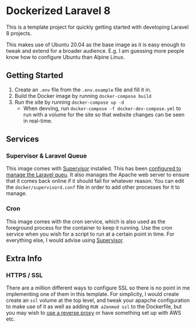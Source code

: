# Dockerized Laravel 8
This is a template project for quickly getting started with developing Laravel 8 projects.

This makes use of Ubuntu 20.04 as the base image as it is easy enough to tweak and extend for a broader audience. E.g.
I am guessing more people know how to configure Ubuntu than Alpine Linux.


## Getting Started

1. Create an `.env` file from the `.env.example` file and fill it in.
1. Build the Docker image by running `docker-compose build`
1. Run the site by running `docker-compose up -d`
    * When devving, run `docker-compose -f docker-dev-compose.yml` to run with a volume for the site so that website
changes can be seen in real-time.


## Services

### Supervisor & Laravel Queue
This image comes with [Supervisor](http://supervisord.org/) installed. This has been [configured to manage the
Laravel queu](https://blog.programster.org/getting-started-with-laravel-queues-and-background-jobs). It also manages
the Apache web server to ensure that it comes back online if it should fail for whatever reason. You can edit the
`docker/supervisord.conf` file in order to add other processes for it to manage.


### Cron
This image comes with the cron service, which is also used as the foreground process for the container to keep it
running. Use the cron service when you wish for a script to run at a certain point in time. For everything else, I would
advise using [Supervisor](http://supervisord.org/).


## Extra Info

### HTTPS / SSL
There are a million different ways to configure SSL so there is no point in me implementing one of them in this template.
For simplicity, I would create create an `ssl` volume at the top level, and tweak your apapche configuration to make use
of it as well as adding `RUN a2enmod ssl` to the Dockerfile, but you may wish to
[use a reverse proxy](https://blog.programster.org/jwilder-reverse-proxy-with-wildcard-ssl) or have something set up with
AWS etc.